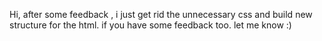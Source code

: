 Hi, after some feedback , i just get rid the unnecessary css and build new structure for the html. if you have some feedback too. let me know :)